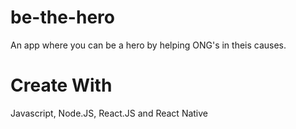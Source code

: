 # be-the-hero
An app where you can be a hero by helping ONG's in theis causes.

# Create With
Javascript, Node.JS, React.JS and React Native

